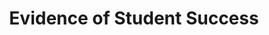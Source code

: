 ---
title: 'Evidence of Student Success'

instructions: 'Appendix E. Evidence of Student Success (if not embedded in
Appendices B-D; since appointment for tenure)

- Evidence of Student Success Activities Examples (not inclusive)

Teaching and student success activities:

- Using data and student feedback to continuously improve student engagement.
- Completing early alerts for students’ course and career mentoring.
- Advising of students.
- Promoting academic growth mindset in students.
- Developing and updating courses to include best practices for student
  engagement.
- Assisting students, residents, and fellows in their clinical practice and
  duties.

Research and student success activities:

- Directing student research.
- Co-authoring or co-presenting with students.
- Sponsoring and/or supporting students to attend professional meetings and
  conferences.
- Presenting or publishing papers or securing grants related to student success.
- Providing resource support for student research success.

Service and student success activities:

- Serving on committees, teams, and task forces related to student success.
- Mentoring faculty colleagues in student success activities.
- Providing professional development student success sessions to faculty
  colleagues.
- Attending commencement ceremonies and other student recognition events.
- Organizing or providing professional development activities for students.
- Participating in student recruitment, and retention activities.
- Partnering with academic support services and student affairs organizations.

Administration and student success activities:

- Providing support for curriculum development.
- Assessment of student learning and development.
- Implementing student-centered course scheduling.
- Development of academic calendar policies.
- Developing student support.
- Implementing pedagogical training for faculty members.
- Assisting students with administrative issues.'
---